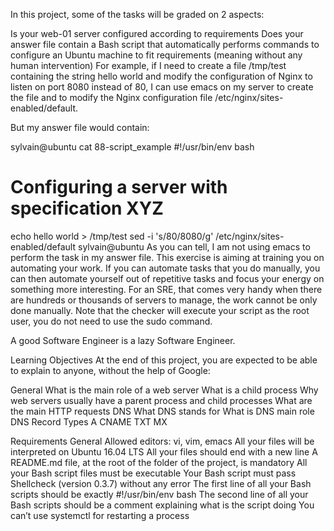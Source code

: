 In this project, some of the tasks will be graded on 2 aspects:

Is your web-01 server configured according to requirements
Does your answer file contain a Bash script that automatically performs commands to configure an Ubuntu machine to fit requirements (meaning without any human intervention)
For example, if I need to create a file /tmp/test containing the string hello world and modify the configuration of Nginx to listen on port 8080 instead of 80, I can use emacs on my server to create the file and to modify the Nginx configuration file /etc/nginx/sites-enabled/default.

But my answer file would contain:

sylvain@ubuntu cat 88-script_example
#!/usr/bin/env bash
# Configuring a server with specification XYZ
echo hello world > /tmp/test
sed -i 's/80/8080/g' /etc/nginx/sites-enabled/default
sylvain@ubuntu
As you can tell, I am not using emacs to perform the task in my answer file. This exercise is aiming at training you on automating your work. If you can automate tasks that you do manually, you can then automate yourself out of repetitive tasks and focus your energy on something more interesting. For an SRE, that comes very handy when there are hundreds or thousands of servers to manage, the work cannot be only done manually. Note that the checker will execute your script as the root user, you do not need to use the sudo command.

A good Software Engineer is a lazy Software Engineer.

Learning Objectives
At the end of this project, you are expected to be able to explain to anyone, without the help of Google:

General
What is the main role of a web server
What is a child process
Why web servers usually have a parent process and child processes
What are the main HTTP requests
DNS
What DNS stands for
What is DNS main role
DNS Record Types
A
CNAME
TXT
MX

Requirements
General
Allowed editors: vi, vim, emacs
All your files will be interpreted on Ubuntu 16.04 LTS
All your files should end with a new line
A README.md file, at the root of the folder of the project, is mandatory
All your Bash script files must be executable
Your Bash script must pass Shellcheck (version 0.3.7) without any error
The first line of all your Bash scripts should be exactly #!/usr/bin/env bash
The second line of all your Bash scripts should be a comment explaining what is the script doing
You can’t use systemctl for restarting a process